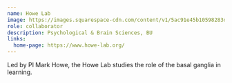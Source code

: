```yaml
---
name: Howe Lab
image: https://images.squarespace-cdn.com/content/v1/5ac91e45b10598283d2083c7/1541078552001-KT1WG4TMTY6C23HLHE31/DendritesMSN.jpg?format=2500w
role: collaborator
description: Psychological & Brain Sciences, BU
links:
  home-page: https://www.howe-lab.org/
---
```


Led by PI Mark Howe, the Howe Lab studies the role of the basal ganglia in learning.
